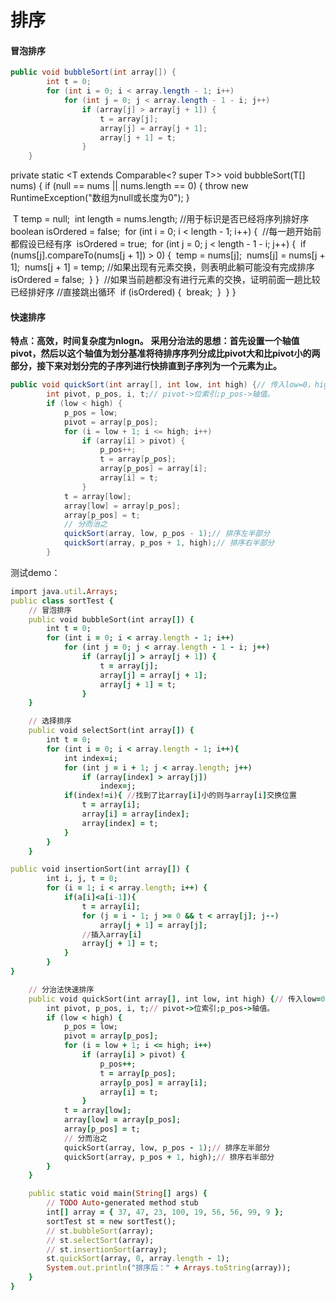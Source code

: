 # 排序

#### **冒泡排序**

```java
public void bubbleSort(int array[]) {
		int t = 0;
		for (int i = 0; i < array.length - 1; i++)
			for (int j = 0; j < array.length - 1 - i; j++)
				if (array[j] > array[j + 1]) {
					t = array[j];
					array[j] = array[j + 1];
					array[j + 1] = t;
				}
	}
```

 private static <T extends Comparable<? super T>> void bubbleSort(T[] nums) {
    if (null == nums || nums.length == 0) {
      throw new RuntimeException("数组为null或长度为0");
    }

​    T temp = null;
​    int length = nums.length;
​    //用于标识是否已经将序列排好序
​    boolean isOrdered = false;
​    for (int i = 0; i < length - 1; i++) {
​      //每一趟开始前都假设已经有序
​      isOrdered = true;
​      for (int j = 0; j < length - 1 - i; j++) {
​        if (nums[j].compareTo(nums[j + 1]) > 0) {
​          temp = nums[j];
​          nums[j] = nums[j + 1];
​          nums[j + 1] = temp;
​          //如果出现有元素交换，则表明此躺可能没有完成排序
​          isOrdered = false;
​        }
​      }
​      //如果当前趟都没有进行元素的交换，证明前面一趟比较已经排好序
​      //直接跳出循环
​      if (isOrdered) {
​        break;
​      }
​    }
  }



#### 快速排序

**特点：高效，时间复杂度为nlogn。**
**采用分治法的思想：首先设置一个轴值pivot，然后以这个轴值为划分基准将待排序序列分成比pivot大和比pivot小的两部分，接下来对划分完的子序列进行快排直到子序列为一个元素为止。**

```java
public void quickSort(int array[], int low, int high) {// 传入low=0，high=array.length-1;
		int pivot, p_pos, i, t;// pivot->位索引;p_pos->轴值。
		if (low < high) {
			p_pos = low;
			pivot = array[p_pos];
			for (i = low + 1; i <= high; i++)
				if (array[i] > pivot) {
					p_pos++;
					t = array[p_pos];
					array[p_pos] = array[i];
					array[i] = t;
				}
			t = array[low];
			array[low] = array[p_pos];
			array[p_pos] = t;
			// 分而治之
			quickSort(array, low, p_pos - 1);// 排序左半部分
			quickSort(array, p_pos + 1, high);// 排序右半部分
		}
```





测试demo：

```ruby
import java.util.Arrays;
public class sortTest {
	// 冒泡排序
	public void bubbleSort(int array[]) {
		int t = 0;
		for (int i = 0; i < array.length - 1; i++)
			for (int j = 0; j < array.length - 1 - i; j++)
				if (array[j] > array[j + 1]) {
					t = array[j];
					array[j] = array[j + 1];
					array[j + 1] = t;
				}
	}

	// 选择排序
	public void selectSort(int array[]) {
		int t = 0;
		for (int i = 0; i < array.length - 1; i++){
			int index=i;
			for (int j = i + 1; j < array.length; j++)
				if (array[index] > array[j])
					index=j;
			if(index!=i){ //找到了比array[i]小的则与array[i]交换位置
				t = array[i];
				array[i] = array[index];
				array[index] = t;
			}
		}
	}

public void insertionSort(int array[]) {
		int i, j, t = 0;
		for (i = 1; i < array.length; i++) {
			if(a[i]<a[i-1]){
				t = array[i];
				for (j = i - 1; j >= 0 && t < array[j]; j--)
					array[j + 1] = array[j];
				//插入array[i]
				array[j + 1] = t;
			}
		}
}

	// 分治法快速排序
	public void quickSort(int array[], int low, int high) {// 传入low=0，high=array.length-1;
		int pivot, p_pos, i, t;// pivot->位索引;p_pos->轴值。
		if (low < high) {
			p_pos = low;
			pivot = array[p_pos];
			for (i = low + 1; i <= high; i++)
				if (array[i] > pivot) {
					p_pos++;
					t = array[p_pos];
					array[p_pos] = array[i];
					array[i] = t;
				}
			t = array[low];
			array[low] = array[p_pos];
			array[p_pos] = t;
			// 分而治之
			quickSort(array, low, p_pos - 1);// 排序左半部分
			quickSort(array, p_pos + 1, high);// 排序右半部分
		}
	}

	public static void main(String[] args) {
		// TODO Auto-generated method stub
		int[] array = { 37, 47, 23, 100, 19, 56, 56, 99, 9 };
		sortTest st = new sortTest();
		// st.bubbleSort(array);
		// st.selectSort(array);
		// st.insertionSort(array);
		st.quickSort(array, 0, array.length - 1);
		System.out.println("排序后：" + Arrays.toString(array));
	}
}
```